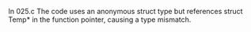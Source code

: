 In 025.c The code uses an anonymous struct type but references struct Temp* in the function pointer, causing a type mismatch.